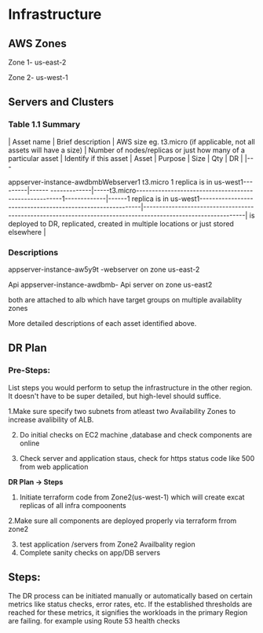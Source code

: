 # Infrastructure

## AWS Zones
Zone 1-
us-east-2


Zone 2-
us-west-1

## Servers and Clusters

### Table 1.1 Summary

| Asset name | Brief description | AWS size eg. t3.micro (if applicable, not all assets will have a size) | Number of nodes/replicas or just how many of a particular asset | Identify if this asset
| Asset      | Purpose           | Size                                                                   | Qty                                                             | DR                                                                                                           |
|---

appserver-instance-awdbmbWebserver1  t3.micro  1 replica is in us-west1---------|------ -------------|-----t3.micro------------------------------------------------------1-------------|------1 replica is in us-west1-----------------------------------------------------------|--------------------------------------------------------------------------------------------------------------|
 is deployed to DR, replicated, created in multiple locations or just stored elsewhere |


### Descriptions

appserver-instance-aw5y9t  -webserver on zone us-east-2


Api  appserver-instance-awdbmb- Api server on zone us-east2  


both are attached to alb which have target groups on multiple availablity zones


More detailed descriptions of each asset identified above.

## DR Plan
### Pre-Steps:
List steps you would perform to setup the infrastructure in the other region. It doesn't have to be super detailed, but high-level should suffice.

1.Make sure specify two subnets from atleast two Availability Zones to increase avalibility of ALB.

2. Do initial checks on EC2 machine ,database and check components are online

   
4. Check server and application staus, check for https status code like 500 from web application

**DR Plan -> Steps**
1. Initiate terraform code from Zone2(us-west-1) which will create excat replicas of all infra compoonents
   
2.Make sure all components are deployed properly via terraform frrom zone2

3. test application /servers from Zone2 Availbality region
4. Complete sanity checks on app/DB servers

## Steps:
The DR process can be initiated manually or automatically based on certain metrics like status checks, error rates, etc. If the established thresholds are reached for these metrics, it signifies the workloads in the primary Region are failing. for example using  Route 53 health checks 
